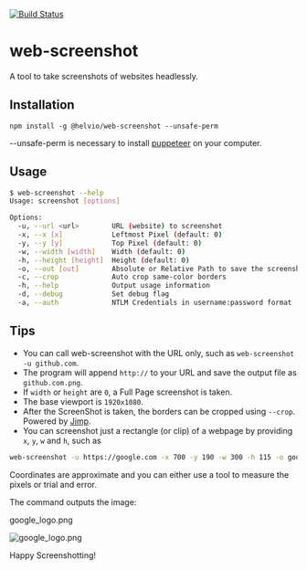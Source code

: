 [![Build Status][1]][2]

web-screenshot
==============
A tool to take screenshots of websites headlessly.

Installation
------------

```node
npm install -g @helvio/web-screenshot --unsafe-perm
```
--unsafe-perm is necessary to install [puppeteer][3] on your computer.

Usage
-----
```bash
$ web-screenshot --help
Usage: screenshot [options]

Options:
  -u, --url <url>        URL (website) to screenshot
  -x, --x [x]            Leftmost Pixel (default: 0)
  -y, --y [y]            Top Pixel (default: 0)
  -w, --width [width]    Width (default: 0)
  -h, --height [height]  Height (default: 0)
  -o, --out [out]        Absolute or Relative Path to save the screenshot
  -c, --crop             Auto crop same-color borders
  -h, --help             Output usage information
  -d, --debug            Set debug flag
  -a, --auth             NTLM Credentials in username:password format
```

Tips
----
* You can call web-screenshot with the URL only, such as `web-screenshot -u github.com`.
* The program will append `http://` to your URL and save the output file as `github.com.png`.
* If `width` or `height` are `0`, a Full Page screenshot is taken.
* The base viewport is `1920x1080`.
* After the ScreenShot is taken, the borders can be cropped using `--crop`. Powered by [Jimp][4].
* You can screenshot just a rectangle (or clip) of a webpage by providing `x`, `y`, `w` and `h`, such as
```bash
web-screenshot -u https://google.com -x 700 -y 190 -w 300 -h 115 -o google_logo.png --crop
```
Coordinates are approximate and you can either use a tool to measure the pixels or trial and error.

The command outputs the image:

google_logo.png

![google_logo.png][5]

Happy Screenshotting!

[1]: https://travis-ci.org/Helvio88/web-screenshot.svg?branch=master "Build Status"
[2]: https://travis-ci.org/Helvio88/web-screenshot#
[3]: https://github.com/GoogleChrome/puppeteer
[4]: https://github.com/oliver-moran/jimp
[5]: https://i.imgur.com/AmoKkrg.png "google_logo.png"
